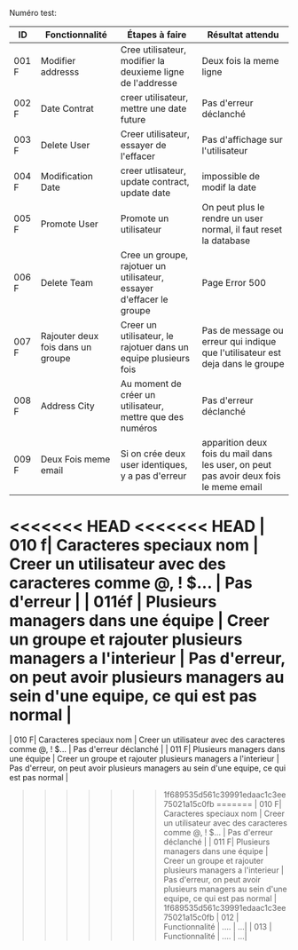 Numéro test:

| ID  | Fonctionnalité  | Étapes à faire | Résultat attendu|
|-----|-----------------|----------------|-----------------|
| 001 F| Modifier addresss  | Cree utilisateur, modifier la deuxieme ligne de l'addresse | Deux fois la meme ligne |
| 002 F | Date Contrat    | creer utilisateur, mettre une date future| Pas d'erreur déclanché |
| 003 F| Delete User  | Creer utilisateur, essayer de l'effacer | Pas d'affichage sur l'utilisateur |
| 004 F| Modification Date  | creer utlisateur, update contract, update date |impossible de modif la date|
| 005 F| Promote User  | Promote un utilisateur | On peut plus le rendre un user normal, il faut reset la database |
| 006 F| Delete Team     | Cree un groupe, rajotuer un utilisateur, essayer d'effacer le groupe | Page Error 500 |
| 007 F| Rajouter deux fois dans un groupe  | Creer un utilisateur, le rajotuer dans un equipe plusieurs fois | Pas de message ou erreur qui indique que l'utilisateur est deja dans le groupe |
| 008 F| Address City  | Au moment de créer un utilisateur, mettre que des numéros | Pas d'erreur déclanché|
| 009 F| Deux Fois meme email  | Si on crée deux user identiques, y a pas d'erreur | apparition deux fois du mail dans les user, on peut pas avoir deux fois le meme email |
<<<<<<< HEAD
<<<<<<< HEAD
| 010 f| Caracteres speciaux nom  | Creer un utilisateur avec des caracteres comme @, ! $... | Pas d'erreur |
| 011éf | Plusieurs managers dans une équipe  | Creer un groupe et rajouter plusieurs managers a l'interieur | Pas d'erreur, on peut avoir plusieurs managers au sein d'une equipe, ce qui est pas normal |
=======
| 010 F| Caracteres speciaux nom  | Creer un utilisateur avec des caracteres comme @, ! $... | Pas d'erreur déclanché |
| 011 F| Plusieurs managers dans une équipe  | Creer un groupe et rajouter plusieurs managers a l'interieur | Pas d'erreur, on peut avoir plusieurs managers au sein d'une equipe, ce qui est pas normal |
>>>>>>> 1f689535d561c39991edaac1c3ee75021a15c0fb
=======
| 010 F| Caracteres speciaux nom  | Creer un utilisateur avec des caracteres comme @, ! $... | Pas d'erreur déclanché |
| 011 F| Plusieurs managers dans une équipe  | Creer un groupe et rajouter plusieurs managers a l'interieur | Pas d'erreur, on peut avoir plusieurs managers au sein d'une equipe, ce qui est pas normal |
>>>>>>> 1f689535d561c39991edaac1c3ee75021a15c0fb
| 012 | Functionnalité  | .... | ...|
| 013 | Functionnalité  | .... | ...|

